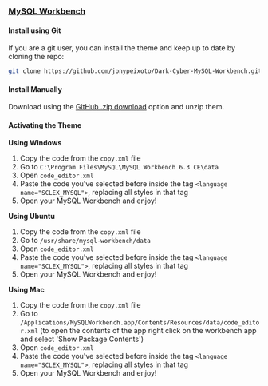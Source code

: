 ### [MySQL Workbench](https://www.mysql.com/products/workbench/)

#### Install using Git

If you are a git user, you can install the theme and keep up to date by cloning the repo:

```bash
git clone https://github.com/jonypeixoto/Dark-Cyber-MySQL-Workbench.git
```

#### Install Manually

Download using the [GitHub .zip download](https://github.com/jonypeixoto/Dark-Cyber-MySQL-Workbench/archive/main.zip) option and unzip them.

#### Activating the Theme

**Using Windows**

1. Copy the code from the `copy.xml` file
2. Go to `C:\Program Files\MySQL\MySQL Workbench 6.3 CE\data`
3. Open `code_editor.xml`
4. Paste the code you've selected before inside the tag `<language name="SCLEX_MYSQL">`, replacing all styles in that tag
5. Open your MySQL Workbench and enjoy!

**Using Ubuntu**

1. Copy the code from the `copy.xml` file
2. Go to `/usr/share/mysql-workbench/data`
3. Open `code_editor.xml`
4. Paste the code you've selected before inside the tag `<language name="SCLEX_MYSQL">`, replacing all styles in that tag
5. Open your MySQL Workbench and enjoy!

**Using Mac**

1. Copy the code from the `copy.xml` file
2. Go to `/Applications/MySQLWorkbench.app/Contents/Resources/data/code_editor.xml` (to open the contents of the app right click on the workbench app and select 'Show Package Contents')
3. Open `code_editor.xml`
4. Paste the code you've selected before inside the tag `<language name="SCLEX_MYSQL">`, replacing all styles in that tag
5. Open your MySQL Workbench and enjoy!
